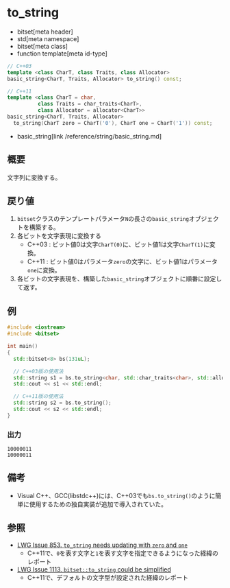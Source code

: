 # to_string
* bitset[meta header]
* std[meta namespace]
* bitset[meta class]
* function template[meta id-type]

```cpp
// C++03
template <class CharT, class Traits, class Allocator>
basic_string<CharT, Traits, Allocator> to_string() const;

// C++11
template <class CharT = char,
          class Traits = char_traits<CharT>,
          class Allocator = allocator<CharT>>
basic_string<CharT, Traits, Allocator>
  to_string(CharT zero = CharT('0'), CharT one = CharT('1')) const;
```
* basic_string[link /reference/string/basic_string.md]

## 概要
文字列に変換する。


## 戻り値
1. `bitset`クラスのテンプレートパラメータ`N`の長さの`basic_string`オブジェクトを構築する。
2. 各ビットを文字表現に変換する
	- C++03 : ビット値0は文字`CharT(0)`に、ビット値1は文字`CharT(1)`に変換。
	- C++11 : ビット値0はパラメータ`zero`の文字に、ビット値1はパラメータ`one`に変換。
3. 各ビットの文字表現を、構築した`basic_string`オブジェクトに順番に設定して返す。


## 例
```cpp example
#include <iostream>
#include <bitset>

int main()
{
  std::bitset<8> bs(131uL);

  // C++03版の使用法
  std::string s1 = bs.to_string<char, std::char_traits<char>, std::allocator<char>>();
  std::cout << s1 << std::endl;

  // C++11版の使用法
  std::string s2 = bs.to_string();
  std::cout << s2 << std::endl;
}
```

### 出力
```
10000011
10000011
```


## 備考
- Visual C++、GCC(libstdc++)には、C++03でも`bs.to_string()`のように簡単に使用するための独自実装が追加で導入されていた。


## 参照
- [LWG Issue 853. `to_string` needs updating with `zero` and `one`](http://www.open-std.org/jtc1/sc22/wg21/docs/lwg-defects.html#853)
    - C++11で、`0`を表す文字と`1`を表す文字を指定できるようになった経緯のレポート
- [LWG Issue 1113. `bitset::to_string` could be simplified](http://www.open-std.org/jtc1/sc22/wg21/docs/lwg-defects.html#1113)
    - C++11で、デフォルトの文字型が設定された経緯のレポート

